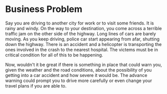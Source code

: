 # Business Problem

 Say you are driving to another city for work or to visit some friends. It is rainy and windy. On the way to your destination, you come across a terrible traffic jam on the other side of the highway. Long lines of cars are barely moving. As you keep driving, police car start appearing from afar, shutting down the highway. There is an accident and a helicopter is transporting the ones involved in the crash to the nearest hospital. The victems must be in critical condition for all of this to be happening.
 
Now, wouldn't it be great if there is something in place that could warn you, given the weather and the road conditions, about the possibility of you getting into a car accident and how severe it would be.  The advance warning could prompt you to  drive more carefully or even change your travel plans if you are able to.